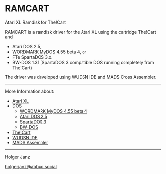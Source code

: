 # RAMCART

Atari XL Ramdisk for The!Cart

RAMCART is a ramdisk driver for the Atari XL using the cartridge The!Cart and
* Atari DOS 2.5,
* WORDMARK MyDOS 4.55 beta 4, or
* FTe SpartaDOS 3.x.
* BW-DOS 1.31 (SpartaDOS 3 compatible DOS running completely from The!Cart) 

The driver was developed using WUDSN IDE and MADS Cross Assembler.

---

More Information about:

- [Atari XL](https://en.wikipedia.org/wiki/Atari_8-bit_family)
- DOS
    * [WORDMARK MyDOS 4.55 beta 4](http://www.mathyvannisselroy.nl/mydos.htm)
    * [Atari DOS 2.5](https://en.wikipedia.org/wiki/Atari_DOS#2.5)
    * [SpartaDOS 3](https://atariwiki.org/wiki/Wiki.jsp?page=SpartaDOS#section-SpartaDOS-SpartaDOS3.2gAnd3.2gxDated6494.)
    * [BW-DOS](http://seriouscomputerist.atariverse.com/pages/dos/dos.other.htm#BWDOS)
- [The!Cart](http://www.mega-hz.de/Angebote/THE!CART/THE!CART_EN.htm)
- [WUDSN IDE](http://www.wudsn.com/index.php/ide)
- [MADS Assembler](http://mads.atari8.info/mads_eng.html)

---

Holger Janz

<holgerjanz@abbuc.social>



